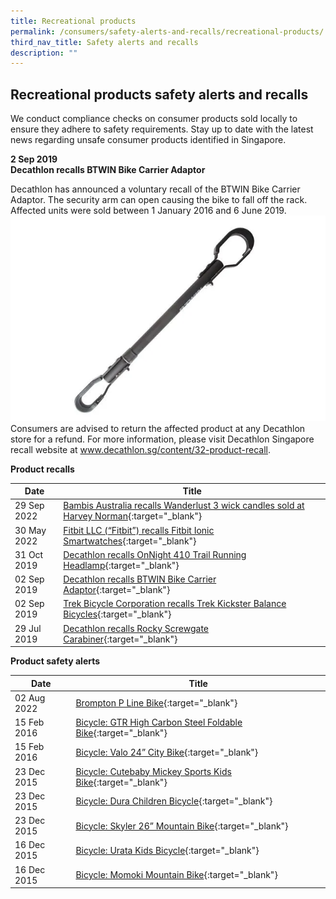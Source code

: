 ```yaml
---
title: Recreational products
permalink: /consumers/safety-alerts-and-recalls/recreational-products/
third_nav_title: Safety alerts and recalls
description: ""
---
```

## Recreational products safety alerts and recalls
We conduct compliance checks on consumer products sold locally to ensure they adhere to safety requirements. Stay up to date with the latest news regarding unsafe consumer products identified in Singapore.

**2 Sep 2019**<br>
**Decathlon recalls BTWIN Bike Carrier Adaptor**<br>

Decathlon has announced a voluntary recall of the BTWIN Bike Carrier Adaptor. The security arm can open causing the bike to fall off the rack. Affected units were sold between 1 January 2016 and 6 June 2019.
![](/images/product-safety-alerts-and-recalls/recreational-products/Decathlon%20BTWIN%20Adaptor.png)
Consumers are advised to return the affected product at any Decathlon store for a refund. For more information, please visit Decathlon Singapore recall website
at www.decathlon.sg/content/32-product-recall.

**Product recalls**

|Date|Title|
|---|---|
|29 Sep 2022|[Bambis Australia recalls Wanderlust 3 wick candles sold at Harvey Norman](/files/product-safety-alerts-and-recalls/recreational-products/recreational-products-recall-2022-09-29-Bambis-Australia-recalls-Wanderlust-3-wick-candles.pdf){:target="_blank"}|
|30 May 2022|[Fitbit LLC (“Fitbit”) recalls Fitbit Ionic Smartwatches](/files/product-safety-alerts-and-recalls/recreational-products/recreational-products-recall-2022-05-30-Fitbit-recalls-Fitbit-Ionic-Smartwatches.pdf){:target="_blank"}|
|31 Oct 2019|[Decathlon recalls OnNight 410 Trail Running Headlamp](/files/product-safety-alerts-and-recalls/recreational-products/recreational-products-recall-2019-10-31-decathlon-recalls-onnight-410-trail-running-headlamp.pdf){:target="_blank"}|
|02 Sep 2019|[Decathlon recalls BTWIN Bike Carrier Adaptor](/files/product-safety-alerts-and-recalls/recreational-products/recreational-products-recall-2019-09-02-decathlon-recalls-bttwin-bike-carrier-adaptor.pdf){:target="_blank"}|
|02 Sep 2019|[Trek Bicycle Corporation recalls Trek Kickster Balance Bicycles](/files/product-safety-alerts-and-recalls/recreational-products/recreational-products-recall-2019-09-02-trek-bicycle-corporation-recalls-trek-kickster-balance-bicycles.pdf){:target="_blank"}|
|29 Jul 2019|[Decathlon recalls Rocky Screwgate Carabiner](/files/product-safety-alerts-and-recalls/recreational-products/recreational-products-recall-2019-07-29-decathlon-recalls-rocky-screwgate-carabiner.pdf){:target="_blank"}|

**Product safety alerts**

|Date|Title|
|---|---|
|02 Aug 2022|[Brompton P Line Bike](/files/product-safety-alerts-and-recalls/recreational-products/recreational-products-alert-2022-08-02-brompton-p-line.pdf){:target="_blank"}|
|15 Feb 2016|[Bicycle: GTR High Carbon Steel Foldable Bike](/files/product-safety-alerts-and-recalls/recreational-products/recreational-products-alert-2016-02-15-gtr-high-carbon-steel-foldable-bike.pdf){:target="_blank"}|
|15 Feb 2016|[Bicycle: Valo 24” City Bike](/files/product-safety-alerts-and-recalls/recreational-products/recreational-products-alert-2016-02-15-valo-24-city-bike.pdf){:target="_blank"}|
|23 Dec 2015|[Bicycle: Cutebaby Mickey Sports Kids Bike](/files/product-safety-alerts-and-recalls/recreational-products/recreational-products-alert-2015-12-23-cutebaby-mickey-sports-kids-bike.pdf){:target="_blank"}|
|23 Dec 2015|[Bicycle: Dura Children Bicycle](/files/product-safety-alerts-and-recalls/recreational-products/recreational-products-alert-2015-12-23-dura-children-bicycle.pdf){:target="_blank"}|
|23 Dec 2015|[Bicycle: Skyler 26” Mountain Bike](/files/product-safety-alerts-and-recalls/recreational-products/recreational-products-alert-2015-12-23-skyler-26-mountain-bike.pdf){:target="_blank"}|
|16 Dec 2015|[Bicycle: Urata Kids Bicycle](/files/product-safety-alerts-and-recalls/recreational-products/recreational-products-alert-2015-12-16-urata-kids-bicycle.pdf){:target="_blank"}|
|16 Dec 2015|[Bicycle: Momoki Mountain Bike](/files/product-safety-alerts-and-recalls/recreational-products/recreational-products-alert-2015-12-16-momoki-mountain-bike.pdf){:target="_blank"}|